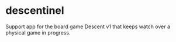 # descentinel
Support app for the board game Descent v1 that keeps watch over a physical game in progress.
